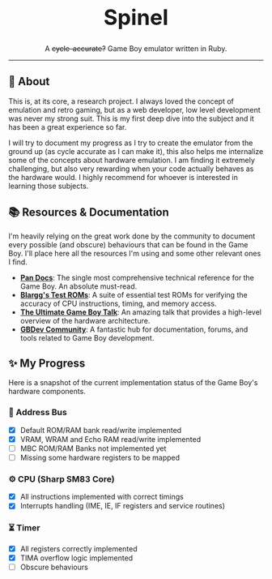 <div align="center">
  <h1 style="font-size: 3em; font-weight: bold;">Spinel</h1>
  <p>A <s>cycle-accurate?</s> Game Boy emulator written in Ruby.</p>
</div>

---

## 📖 About

This is, at its core, a research project. I always loved the concept of emulation and retro gaming, but as a web developer, low level development was never my strong suit. This is my first deep dive into the subject and it has been a great experience so far.

I will try to document my progress as I try to create the emulator from the ground up (as cycle accurate as I can make it), this also helps me internalize some of the concepts about hardware emulation. I am finding it extremely challenging, but also very rewarding when your code actually behaves as the hardware would. I highly recommend for whoever is interested in learning those subjects.

## 📚 Resources & Documentation

I'm heavily relying on the great work done by the community to document every possible (and obscure) behaviours that can be found in the Game Boy. I'll place here all the resources I'm using and some other relevant ones I find.

- **[Pan Docs](https://gbdev.io/pandocs/)**: The single most comprehensive technical reference for the Game Boy. An absolute must-read.
- **[Blargg's Test ROMs](https://gbdev.gg8.se/files/roms/blargg-gb-tests/)**: A suite of essential test ROMs for verifying the accuracy of CPU instructions, timing, and memory access.
- **[The Ultimate Game Boy Talk](https://www.youtube.com/watch?v=HyzD8pNlpwI)**: An amazing talk that provides a high-level overview of the hardware architecture.
- **[GBDev Community](https://gbdev.io/)**: A fantastic hub for documentation, forums, and tools related to Game Boy development.

## ✨ My Progress

Here is a snapshot of the current implementation status of the Game Boy's hardware components.

### 🚌 Address Bus

- [x] Default ROM/RAM bank read/write implemented
- [x] VRAM, WRAM and Echo RAM read/write implemented
- [ ] MBC ROM/RAM Banks not implemented yet
- [ ] Missing some hardware registers to be mapped

### ⚙️ CPU (Sharp SM83 Core)

- [x] All instructions implemented with correct timings
- [x] Interrupts handling (IME, IE, IF registers and service routines)

### ⏳ Timer

- [x] All registers correctly implemented
- [x] TIMA overflow logic implemented
- [ ] Obscure behaviours
